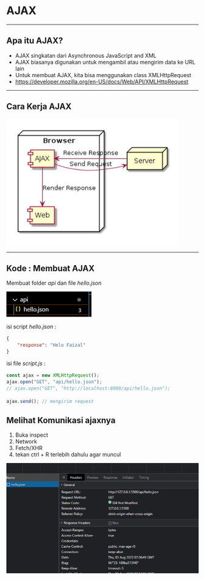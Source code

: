 # AJAX

---

## Apa itu AJAX?

- AJAX singkatan dari Asynchronous JavaScript and XML
- AJAX biasanya digunakan untuk mengambil atau mengirim data ke URL lain
- Untuk membuat AJAX, kita bisa menggunakan class XMLHttpRequest
- https://developer.mozilla.org/en-US/docs/Web/API/XMLHttpRequest

---

## Cara Kerja AJAX

![1](../assets/img/3/1.PNG)

---

## Kode : Membuat AJAX

Membuat folder *api* dan file *hello.json*

![2](../assets/img/3/2.PNG)

isi script *hello.json* :

```json
{
    "response": "Helo Faizal"
}
```

isi file *script.js* : 

```js
const ajax = new XMLHttpRequest();
ajax.open("GET", "api/hello.json");
// ajax.open("GET", "http://localhost:8080/api/hello.json");

ajax.send(); // mengirim request
```

## Melihat Komunikasi ajaxnya

1. Buka inspect
2. Network
3. Fetch/XHR
4. tekan ctrl + R terlebih dahulu agar muncul

![3](../assets/img/3/3.PNG)